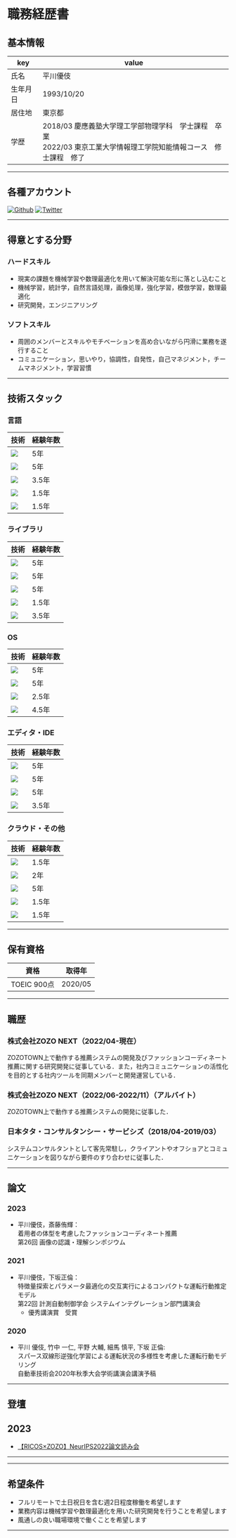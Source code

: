 # 職務経歴書

## 基本情報


|  key  |  value  |
| ---- | ---- |
|  氏名  |  平川優伎  |
|  生年月日  |  1993/10/20  |
|  居住地  |  東京都  |
|  学歴  |  2018/03 慶應義塾大学理工学部物理学科　学士課程　卒業 <br> 2022/03 東京工業大学情報理工学院知能情報コース　修士課程　修了  |

---

## 各種アカウント

<p>
<a href="https://github.com/litelightlite" target="_blank"><img alt="Github" src="https://img.shields.io/badge/litelightlite-%2312100E.svg?&style=flat-square&logo=Github&logoColor=white" /></a>
<a href="https://twitter.com/snow11828147" target="_blank"><img alt="Twitter" src="https://img.shields.io/badge/@snow11828147-%231DA1F2.svg?&style=flat-square&logo=twitter&logoColor=white" /></a>
</p>

---
## 得意とする分野
### ハードスキル

- 現実の課題を機械学習や数理最適化を用いて解決可能な形に落とし込むこと
- 機械学習，統計学，自然言語処理，画像処理，強化学習，模倣学習，数理最適化
- 研究開発，エンジニアリング

### ソフトスキル
- 周囲のメンバーとスキルやモチベーションを高め合いながら円滑に業務を遂行すること
- コミュニケーション，思いやり，協調性，自発性，自己マネジメント，チームマネジメント，学習習慣


---
## 技術スタック

### 言語

|  技術  |  経験年数  |
| ---- | ---- |
|  <img src="https://img.shields.io/badge/-Python-F9DC3E.svg?logo=python&style=flat-square" />  |  5年  |
|  <img src="https://img.shields.io/badge/-Shell-FFD500.svg?logo=shell&style=flat-square" />  |  5年  |
|  <img src="https://img.shields.io/badge/-Scala-DC322F.svg?logo=scala&style=flat-square">  |  3.5年  |
|  <img src="https://img.shields.io/badge/-Java-4D77C3.svg?logo=java&style=flat-square">  |  1.5年  |
|  <img src="https://img.shields.io/badge/-C++-00599C.svg?logo=c%2B%2B&style=flat-square">   |  1.5年  |


### ライブラリ

|  技術  |  経験年数  |
| ---- | ---- |
|  <img src="https://img.shields.io/badge/-NumPy-013243.svg?logo=numpy&style=flat-square"/>  |  5年  |
|  <img src="https://img.shields.io/badge/-Pandas-150458.svg?logo=pandas&style=flat-square"/>  |  5年  |
|  <img src="https://img.shields.io/badge/-sklearn-F7931E.svg?logo=scikit-learn&style=flat-square"/>  |  5年  |
|  <img src="https://img.shields.io/badge/-PyTorch-EE4C2C.svg?logo=pytorch&style=flat-square"/>  |  1.5年  |
|  <img src="https://img.shields.io/badge/-Apache Spark-E25A1C.svg?logo=apachespark&style=flat-square"/>  |  3.5年  |



### OS

|  技術  |  経験年数  |
| ---- | ---- |
|  <img src="https://img.shields.io/badge/-macOS-000000?logo=macos&style=flat-square" />  |  5年  |
|  <img src="https://img.shields.io/badge/-Linux-FCC624.svg?logo=linux&style=flat-square"> |  5年  |
|  <img src="https://img.shields.io/badge/-Ubuntu-6F52B5.svg?logo=ubuntu&style=flat-square"> |  2.5年  |
|  <img src="https://img.shields.io/badge/-CentOS-262577.svg?logo=centos&style=flat-square">  |  4.5年  |

### エディタ・IDE

|  技術  |  経験年数  |
| ---- | ---- |
|  <img src="https://img.shields.io/badge/-Visual%20Studio%20Code-007ACC.svg?logo=visual-studio-code&style=flat"> | 5年  |
|  <img src="https://img.shields.io/badge/-Vim-019733.svg?logo=vim&style=flat">|  5年  |
|  <img src="https://img.shields.io/badge/-Emacs-EEE.svg?logo=spacemacs&style=flat">  |  5年  |
| <img src="https://img.shields.io/badge/-intellij%20IDEA-000.svg?logo=intellij-idea&style=flat"> | 3.5年 | 



### クラウド・その他

|  技術  |  経験年数  | 
| ---- | ---- |
| <img src="https://img.shields.io/badge/-Amazon%20AWS-232F3E.svg?logo=amazon-aws&style=flat"> |  1.5年  |
|  <img src="https://img.shields.io/badge/-Google%20Cloud-EEE.svg?logo=google-cloud&style=flat">|  2年  | 
|  <img src="https://img.shields.io/badge/-GitHub-181717.svg?logo=github&style=flat"> |  5年  |
|  <img src="https://img.shields.io/badge/-Docker-EEE.svg?logo=docker&style=flat"> | 1.5年 | 
| <img src="https://img.shields.io/badge/-Kubernetes-326CE5.svg?logo=kubernetes&style=flat-square"> | 1.5年 | 



--- 
## 保有資格

|  資格  |  取得年  | 
| ---- | ---- | 
|  TOEIC 900点  |  2020/05  | 

--- 
## 職歴

### **株式会社ZOZO NEXT（2022/04-現在）**

ZOZOTOWN上で動作する推薦システムの開発及びファッションコーディネート推薦に関する研究開発に従事している．また，社内コミュニケーションの活性化を目的とする社内ツールを同期メンバーと開発運営している．


### **株式会社ZOZO NEXT（2022/06-2022/11）（アルバイト）**

ZOZOTOWN上で動作する推薦システムの開発に従事した．

### **日本タタ・コンサルタンシー・サービシズ（2018/04-2019/03）**

システムコンサルタントとして客先常駐し，クライアントやオフショアとコミュニケーションを図りながら要件のすり合わせに従事した．


---
## 論文

### 2023 
- 平川優伎，斎藤侑輝：  
着用者の体型を考慮したファッションコーディネート推薦  
第26回 画像の認識・理解シンポジウム

### 2021
- 平川優伎，下坂正倫：  
特徴量探索とパラメータ最適化の交互実行によるコンパクトな運転行動推定モデル  
第22回 計測自動制御学会 システムインテグレーション部門講演会
    - 優秀講演賞　受賞


### 2020

- 平川 優伎, 竹中 一仁, 平野 大輔, 細馬 慎平, 下坂 正倫:  
スパース双線形逆強化学習による運転状況の多様性を考慮した運転行動モデリング  
自動車技術会2020年秋季大会学術講演会講演予稿

---
## 登壇

## 2023
- [【RICOS×ZOZO】NeurIPS2022論文読み会](https://www.youtube.com/watch?v=v2rr5mXfd2I&t=3635s)

---

---
## 希望条件

- フルリモートで土日祝日を含む週2日程度稼働を希望します
- 業務内容は機械学習や数理最適化を用いた研究開発を行うことを希望します
- 風通しの良い職場環境で働くことを希望します

---
